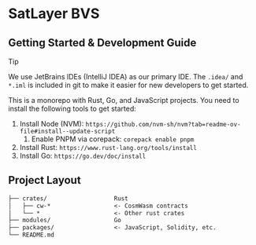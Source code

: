 # SatLayer BVS

## Getting Started & Development Guide

> [!TIP]  
> We use JetBrains IDEs (IntelliJ IDEA) as our primary IDE.
> The `.idea/` and `*.iml` is included in git to make it easier for new developers to get started. 

This is a monorepo with Rust, Go, and JavaScript projects. 
You need to install the following tools to get started: 

1. Install Node (NVM): `https://github.com/nvm-sh/nvm?tab=readme-ov-file#install--update-script`
   1. Enable PNPM via corepack: `corepack enable pnpm`
2. Install Rust: `https://www.rust-lang.org/tools/install`
3. Install Go: `https://go.dev/doc/install`

## Project Layout 

```txt
├── crates/                   Rust
│   ├── cw-*                  <- CosmWasm contracts            
│   └── *                     <- Other rust crates
├── modules/                  Go
├── packages/                 <- JavaScript, Solidity, etc.
└── README.md
```